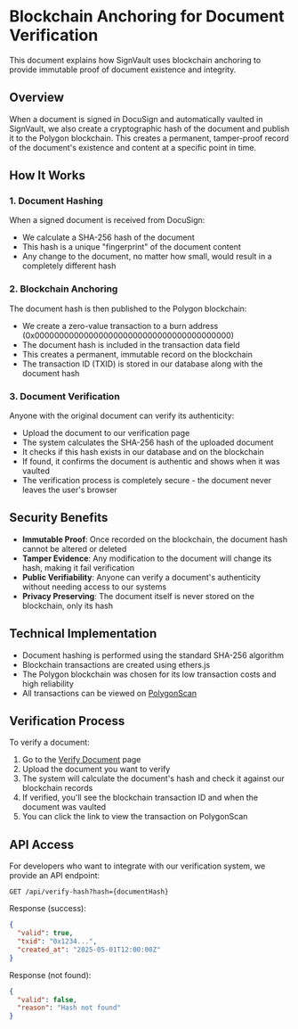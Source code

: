 # Blockchain Anchoring for Document Verification

This document explains how SignVault uses blockchain anchoring to provide immutable proof of document existence and integrity.

## Overview

When a document is signed in DocuSign and automatically vaulted in SignVault, we also create a cryptographic hash of the document and publish it to the Polygon blockchain. This creates a permanent, tamper-proof record of the document's existence and content at a specific point in time.

## How It Works

### 1. Document Hashing

When a signed document is received from DocuSign:

- We calculate a SHA-256 hash of the document
- This hash is a unique "fingerprint" of the document content
- Any change to the document, no matter how small, would result in a completely different hash

### 2. Blockchain Anchoring

The document hash is then published to the Polygon blockchain:

- We create a zero-value transaction to a burn address (0x0000000000000000000000000000000000000000)
- The document hash is included in the transaction data field
- This creates a permanent, immutable record on the blockchain
- The transaction ID (TXID) is stored in our database along with the document hash

### 3. Document Verification

Anyone with the original document can verify its authenticity:

- Upload the document to our verification page
- The system calculates the SHA-256 hash of the uploaded document
- It checks if this hash exists in our database and on the blockchain
- If found, it confirms the document is authentic and shows when it was vaulted
- The verification process is completely secure - the document never leaves the user's browser

## Security Benefits

- **Immutable Proof**: Once recorded on the blockchain, the document hash cannot be altered or deleted
- **Tamper Evidence**: Any modification to the document will change its hash, making it fail verification
- **Public Verifiability**: Anyone can verify a document's authenticity without needing access to our systems
- **Privacy Preserving**: The document itself is never stored on the blockchain, only its hash

## Technical Implementation

- Document hashing is performed using the standard SHA-256 algorithm
- Blockchain transactions are created using ethers.js
- The Polygon blockchain was chosen for its low transaction costs and high reliability
- All transactions can be viewed on [PolygonScan](https://polygonscan.com/)

## Verification Process

To verify a document:

1. Go to the [Verify Document](https://signvault.co/verify) page
2. Upload the document you want to verify
3. The system will calculate the document's hash and check it against our blockchain records
4. If verified, you'll see the blockchain transaction ID and when the document was vaulted
5. You can click the link to view the transaction on PolygonScan

## API Access

For developers who want to integrate with our verification system, we provide an API endpoint:

```
GET /api/verify-hash?hash={documentHash}
```

Response (success):
```json
{
  "valid": true,
  "txid": "0x1234...",
  "created_at": "2025-05-01T12:00:00Z"
}
```

Response (not found):
```json
{
  "valid": false,
  "reason": "Hash not found"
}
```
